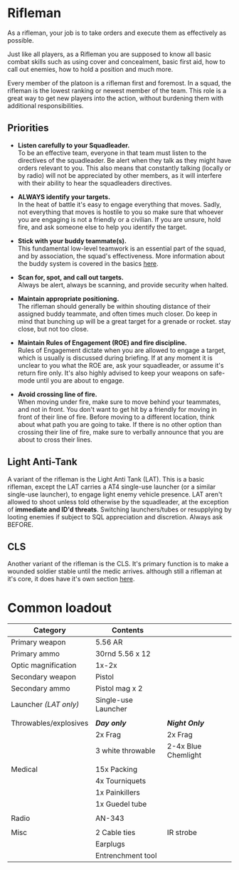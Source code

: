 # Rifleman

As a rifleman, your job is to take orders and execute them as effectively as possible. 

Just like all players, as a Rifleman you are supposed to know all basic combat skills such as using cover and concealment, basic first aid, how to call out enemies, how to hold a position and much more.

Every member of the platoon is a rifleman first and foremost. In a squad, the rifleman is the lowest ranking or newest member of the team. This role is a great way to get new players into the action, without burdening them with additional responsibilities.

## Priorities

- **Listen carefully to your Squadleader.**</br>
To be an effective team, everyone in that team must listen to the directives of the squadleader. Be alert when they talk as they might have orders relevant to you. This also means that constantly talking (locally or by radio) will not be appreciated by other members, as it will interfere with their ability to hear the squadleaders directives.

- **ALWAYS identify your targets.**</br>
In the heat of battle it's easy to engage everything that moves. Sadly, not everything that moves is hostile to you so make sure that whoever you are engaging is not a friendly or a civilian. If you are unsure, hold fire, and ask someone else to help you identify the target.

- **Stick with your buddy teammate(s).**</br>
This fundamental low-level teamwork is an essential part of the squad, and by association, the squad's effectiveness. More information about the buddy system is covered in the basics <a href="/mkdocs/basics/">here</a>.
 
- **Scan for, spot, and call out targets.**</br>
Always be alert, always be scanning, and provide security when halted. 
 
- **Maintain appropriate positioning.**</br> 
The rifleman should generally be within shouting distance of their assigned buddy teammate, and often times much closer. Do keep in mind that bunching up will be a great target for a grenade or rocket. stay close, but not too close.

- **Maintain Rules of Engagement (ROE) and fire discipline.**</br>
Rules of Engagement dictate when you are allowed to engage a target, which is usually is discussed during briefing. If at any moment it is unclear to you what the ROE are, ask your squadleader, or assume it's return fire only. It's also highly advised to keep your weapons on safe-mode until you are about to engage.

- **Avoid crossing line of fire.**</br>
When moving under fire, make sure to move behind your teammates, and not in front. You don't want to get hit by a friendly for moving in front of their line of fire. Before moving to a different location, think about what path you are going to take. If there is no other option than crossing their line of fire, make sure to verbally announce that you are about to cross their lines.

## Light Anti-Tank
A variant of the rifleman is the Light Anti Tank (LAT). This is a basic rifleman, except the LAT carries a AT4 single-use launcher (or a similar single-use launcher), to engage light enemy vehicle presence.
LAT aren't allowed to shoot unless told otherwise by the squadleader, at the exception of **immediate and ID'd threats**.
Switching launchers/tubes or resupplying by looting enemies if subject to SQL appreciation and discretion. Always ask BEFORE.

## CLS
Another variant of the rifleman is the CLS. It's primary function is to make a wounded soldier stable until the medic arrives. although still a rifleman at it's core, it does have it's own section <a href="/mkdocs/RoleGuide/medic/#combat-life-saver-cls">here</a>.


# Common loadout

|Category             | Contents             |                     |
|---------------------|----------------------|---------------------|
| Primary weapon      | 5.56 AR              |                     |
| Primary ammo        | 30rnd 5.56 x 12      |                     |
| Optic magnification | 1x-2x                |                     |
| Secondary weapon    | Pistol               |                     |
| Secondary ammo      | Pistol mag x 2       |                     |
| Launcher *(LAT only)*| Single-use Launcher  |                     |
|                     |                      |                     |
|Throwables/explosives| ***Day only***       | ***Night Only***    |
|                     | 2x Frag              | 2x Frag             |
|                     | 3 white throwable    | 2-4x Blue Chemlight |
|                     |                      |                     |
| Medical             | 15x Packing          |                     |
|                     | 4x Tourniquets       |                     |
|                     | 1x Painkillers       |                     |
|                     | 1x Guedel tube       |                     |
|                     |                      |                     |
| Radio               | AN-343               |                     |
|                     |                      |                     |
| Misc                | 2 Cable ties         | IR strobe           |
|                     | Earplugs             |                     |
|                     | Entrenchment tool    |                     |
